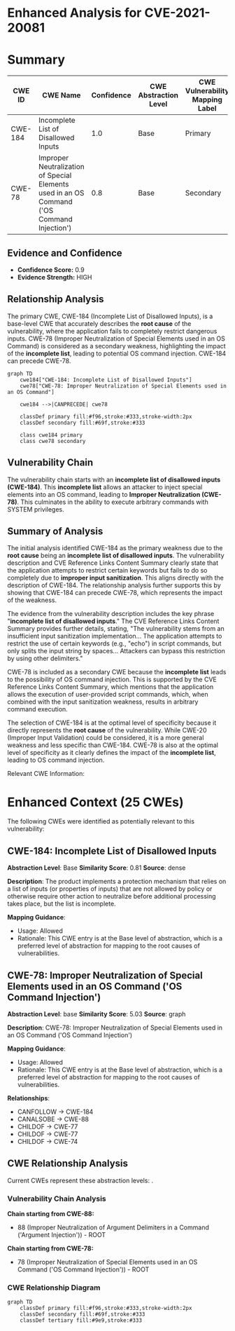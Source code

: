 # Enhanced Analysis for CVE-2021-20081

# Summary
| CWE ID | CWE Name | Confidence | CWE Abstraction Level | CWE Vulnerability Mapping Label | CWE-Vulnerability Mapping Notes |
|---|---|---|---|---|---|
| CWE-184 | Incomplete List of Disallowed Inputs | 1.0 | Base | Primary | Allowed |
| CWE-78 | Improper Neutralization of Special Elements used in an OS Command ('OS Command Injection') | 0.8 | Base | Secondary | Allowed |

## Evidence and Confidence

*   **Confidence Score:** 0.9
*   **Evidence Strength:** HIGH

## Relationship Analysis
The primary CWE, CWE-184 (Incomplete List of Disallowed Inputs), is a base-level CWE that accurately describes the **root cause** of the vulnerability, where the application fails to completely restrict dangerous inputs. CWE-78 (Improper Neutralization of Special Elements used in an OS Command) is considered as a secondary weakness, highlighting the impact of the **incomplete list**, leading to potential OS command injection. CWE-184 can precede CWE-78.

```mermaid
graph TD
    cwe184["CWE-184: Incomplete List of Disallowed Inputs"]
    cwe78["CWE-78: Improper Neutralization of Special Elements used in an OS Command"]
    
    cwe184 -->|CANPRECEDE| cwe78
    
    classDef primary fill:#f96,stroke:#333,stroke-width:2px
    classDef secondary fill:#69f,stroke:#333
    
    class cwe184 primary
    class cwe78 secondary
```

## Vulnerability Chain
The vulnerability chain starts with an **incomplete list of disallowed inputs (CWE-184)**. This **incomplete list** allows an attacker to inject special elements into an OS command, leading to **Improper Neutralization (CWE-78)**. This culminates in the ability to execute arbitrary commands with SYSTEM privileges.

## Summary of Analysis
The initial analysis identified CWE-184 as the primary weakness due to the **root cause** being an **incomplete list of disallowed inputs**. The vulnerability description and CVE Reference Links Content Summary clearly state that the application attempts to restrict certain keywords but fails to do so completely due to **improper input sanitization**. This aligns directly with the description of CWE-184. The relationship analysis further supports this by showing that CWE-184 can precede CWE-78, which represents the impact of the weakness.

The evidence from the vulnerability description includes the key phrase "**incomplete list of disallowed inputs**." The CVE Reference Links Content Summary provides further details, stating, "The vulnerability stems from an insufficient input sanitization implementation... The application attempts to restrict the use of certain keywords (e.g., "echo") in script commands, but only splits the input string by spaces... Attackers can bypass this restriction by using other delimiters."

CWE-78 is included as a secondary CWE because the **incomplete list** leads to the possibility of OS command injection. This is supported by the CVE Reference Links Content Summary, which mentions that the application allows the execution of user-provided script commands, which, when combined with the input sanitization weakness, results in arbitrary command execution.

The selection of CWE-184 is at the optimal level of specificity because it directly represents the **root cause** of the vulnerability. While CWE-20 (Improper Input Validation) could be considered, it is a more general weakness and less specific than CWE-184.
CWE-78 is also at the optimal level of specificity as it clearly defines the impact of the **incomplete list**, leading to OS command injection.

Relevant CWE Information:

# Enhanced Context (25 CWEs)
The following CWEs were identified as potentially relevant to this vulnerability:

## CWE-184: Incomplete List of Disallowed Inputs
**Abstraction Level**: Base
**Similarity Score**: 0.81
**Source**: dense

**Description**:
The product implements a protection mechanism that relies on a list of inputs (or properties of inputs) that are not allowed by policy or otherwise require other action to neutralize before additional processing takes place, but the list is incomplete.

**Mapping Guidance**:
- Usage: Allowed
- Rationale: This CWE entry is at the Base level of abstraction, which is a preferred level of abstraction for mapping to the root causes of vulnerabilities.

## CWE-78: Improper Neutralization of Special Elements used in an OS Command ('OS Command Injection')
**Abstraction Level**: base
**Similarity Score**: 5.03
**Source**: graph

**Description**:
CWE-78: Improper Neutralization of Special Elements used in an OS Command ('OS Command Injection')

**Mapping Guidance**:
- Usage: Allowed
- Rationale: This CWE entry is at the Base level of abstraction, which is a preferred level of abstraction for mapping to the root causes of vulnerabilities.

**Relationships**:
- CANFOLLOW -> CWE-184
- CANALSOBE -> CWE-88
- CHILDOF -> CWE-77
- CHILDOF -> CWE-77
- CHILDOF -> CWE-74


## CWE Relationship Analysis

Current CWEs represent these abstraction levels: .


### Vulnerability Chain Analysis

**Chain starting from CWE-88:**
- 88 (Improper Neutralization of Argument Delimiters in a Command ('Argument Injection')) - ROOT


**Chain starting from CWE-78:**
- 78 (Improper Neutralization of Special Elements used in an OS Command ('OS Command Injection')) - ROOT



### CWE Relationship Diagram

```mermaid
graph TD
    classDef primary fill:#f96,stroke:#333,stroke-width:2px
    classDef secondary fill:#69f,stroke:#333
    classDef tertiary fill:#9e9,stroke:#333
```